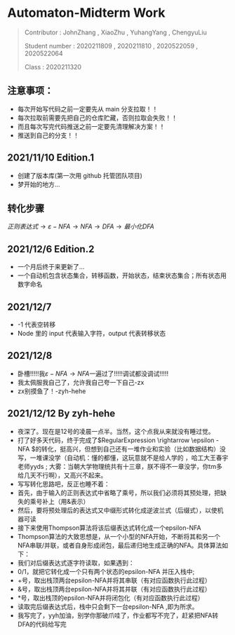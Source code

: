<!--
 * @Author: your name
 * @Date: 2021-11-10 11:25:05
 * @LastEditTime: 2021-12-05 13:41:06
 * @LastEditors: Please set LastEditors
 * @Description: 打开koroFileHeader查看配置 进行设置: https://github.com/OBKoro1/koro1FileHeader/wiki/%E9%85%8D%E7%BD%AE
 * @FilePath: \automaton-midterm\README.md
-->

# Automaton-Midterm Work

> Contributor : JohnZhang , XiaoZhu , YuhangYang , ChengyuLiu
>
> Student number : 2020211809 , 2020211810 , 2020522059 , 2020522064
>
> Class : 2020211320

## 注意事项：

- 每次开始写代码之前一定要先从 main 分支拉取！！
- 每次拉取前需要先把自己的仓库贮藏，否则拉取会失败！！
- 而且每次写完代码推送之前一定要先清理解决方案！！
- 推送到自己的分支！！

## 2021/11/10 Edition.1

- 创建了版本库(第一次用 github 托管团队项目)
- 梦开始的地方...

## 转化步骤

$正则表达式\to \varepsilon-NFA\to NFA\to DFA\to 最小化DFA$

## 2021/12/6 Edition.2

- 一个月后终于来更新了...
- 一个自动机包含状态集合，转移函数，开始状态，结束状态集合；所有状态用数字命名

## 2021/12/7

- -1 代表空转移
- Node 里的 input 代表输入字符，output 代表转移状态

## 2021/12/8

- 卧槽!!!!!我$\varepsilon-NFA\to NFA$一遍过了!!!!!调试都没调试!!!!!
- 我太佩服我自己了，允许我自己夸一下自己-zx
- zx别摸鱼了！-zyh-hehe

## 2021/12/12  By zyh-hehe

- 夜深了。现在是12号的凌晨一点半。当然，这个点我从来就没有睡过觉。
- 打了好多天代码，终于完成了$RegularExpression \rightarrow \epsilon -NFA $的转化，挺高兴，但想到自己还有一堆作业和实验（比如数据结构）没写，一堆课没学（自动机：懂的都懂，这玩意就不是给人学的 ，哈工大王春宇老师yyds ; 大雾：当朝大学物理统共有十三章，朕不得不一章没学，你tm多给几天不行啊），又高兴不起来。
-  写写转化思路吧，反正也睡不着：
- 首先，由于输入的正则表达式中省略了乘号，所以我们必须将其预处理，把缺失的乘号补上（用&表示）
- 然后，要将预处理后的表达式又中缀形式转化成逆波兰式（后缀式），以使机器可读
- 接下来使用Thompson算法将该后缀表达式转化成一个epsilon-NFA
- Thompson算法的大致思想是，从一个小型的NFA开始，不断将其和另一个NFA串联/并联，或者自身形成闭包，最后递归地生成正确的NFA。具体算法如下：
- 我们对后缀表达式逐字符读取，如果遇到：
- 0/1，就把它转化成一个只有两个状态的epsilon-NFA 并压入栈中; 
- +号，取出栈顶两台epsilon-NFA并将其串联（有对应函数执行此过程）
- &号，取出栈顶两台epsilon-NFA并将其并联（有对应函数执行此过程）
- *号，取出栈顶的epsilon-NFA并将闭包化（有对应函数执行此过程）
- 读取完后缀表达式后，栈中只会剩下一台epsilon-NFA ,即为所求。
- 我写完了，yyh加油，别学你那破爪哇了，作业都写不完了，赶紧把NFA转DFA的代码给写完

  

